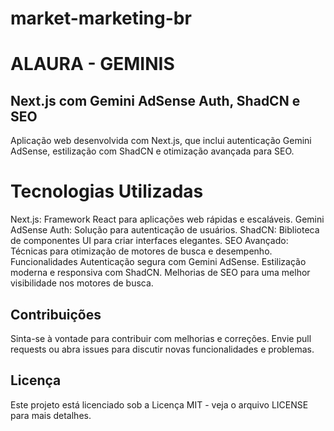# market-marketing-br
# ALAURA - GEMINIS
## Next.js com Gemini AdSense Auth, ShadCN e SEO
Aplicação web desenvolvida com Next.js, que inclui autenticação Gemini AdSense, estilização com ShadCN e otimização avançada para SEO.

# Tecnologias Utilizadas
Next.js: Framework React para aplicações web rápidas e escaláveis.
Gemini AdSense Auth: Solução para autenticação de usuários.
ShadCN: Biblioteca de componentes UI para criar interfaces elegantes.
SEO Avançado: Técnicas para otimização de motores de busca e desempenho.
Funcionalidades
Autenticação segura com Gemini AdSense.
Estilização moderna e responsiva com ShadCN.
Melhorias de SEO para uma melhor visibilidade nos motores de busca.
## Contribuições
Sinta-se à vontade para contribuir com melhorias e correções. Envie pull requests ou abra issues para discutir novas funcionalidades e problemas.
## Licença
Este projeto está licenciado sob a Licença MIT - veja o arquivo LICENSE para mais detalhes.

